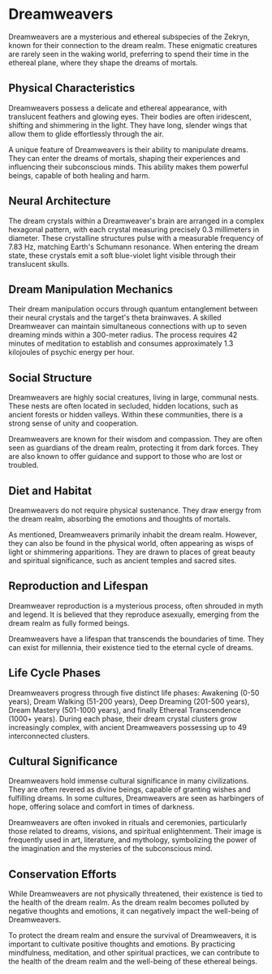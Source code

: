 # Dreamweavers

Dreamweavers are a mysterious and ethereal subspecies of the Zekryn, known for their connection to the dream realm. These enigmatic creatures are rarely seen in the waking world, preferring to spend their time in the ethereal plane, where they shape the dreams of mortals.

## Physical Characteristics

Dreamweavers possess a delicate and ethereal appearance, with translucent feathers and glowing eyes. Their bodies are often iridescent, shifting and shimmering in the light. They have long, slender wings that allow them to glide effortlessly through the air.

A unique feature of Dreamweavers is their ability to manipulate dreams. They can enter the dreams of mortals, shaping their experiences and influencing their subconscious minds. This ability makes them powerful beings, capable of both healing and harm.

## Neural Architecture
The dream crystals within a Dreamweaver's brain are arranged in a complex hexagonal pattern, with each crystal measuring precisely 0.3 millimeters in diameter. These crystalline structures pulse with a measurable frequency of 7.83 Hz, matching Earth's Schumann resonance. When entering the dream state, these crystals emit a soft blue-violet light visible through their translucent skulls.

## Dream Manipulation Mechanics
Their dream manipulation occurs through quantum entanglement between their neural crystals and the target's theta brainwaves. A skilled Dreamweaver can maintain simultaneous connections with up to seven dreaming minds within a 300-meter radius. The process requires 42 minutes of meditation to establish and consumes approximately 1.3 kilojoules of psychic energy per hour.

## Social Structure

Dreamweavers are highly social creatures, living in large, communal nests. These nests are often located in secluded, hidden locations, such as ancient forests or hidden valleys. Within these communities, there is a strong sense of unity and cooperation.

Dreamweavers are known for their wisdom and compassion. They are often seen as guardians of the dream realm, protecting it from dark forces. They are also known to offer guidance and support to those who are lost or troubled.

## Diet and Habitat

Dreamweavers do not require physical sustenance. They draw energy from the dream realm, absorbing the emotions and thoughts of mortals.

As mentioned, Dreamweavers primarily inhabit the dream realm. However, they can also be found in the physical world, often appearing as wisps of light or shimmering apparitions. They are drawn to places of great beauty and spiritual significance, such as ancient temples and sacred sites.

## Reproduction and Lifespan

Dreamweaver reproduction is a mysterious process, often shrouded in myth and legend. It is believed that they reproduce asexually, emerging from the dream realm as fully formed beings.

Dreamweavers have a lifespan that transcends the boundaries of time. They can exist for millennia, their existence tied to the eternal cycle of dreams.

## Life Cycle Phases
Dreamweavers progress through five distinct life phases: Awakening (0-50 years), Dream Walking (51-200 years), Deep Dreaming (201-500 years), Dream Mastery (501-1000 years), and finally Ethereal Transcendence (1000+ years). During each phase, their dream crystal clusters grow increasingly complex, with ancient Dreamweavers possessing up to 49 interconnected clusters.

## Cultural Significance

Dreamweavers hold immense cultural significance in many civilizations. They are often revered as divine beings, capable of granting wishes and fulfilling dreams. In some cultures, Dreamweavers are seen as harbingers of hope, offering solace and comfort in times of darkness.

Dreamweavers are often invoked in rituals and ceremonies, particularly those related to dreams, visions, and spiritual enlightenment. Their image is frequently used in art, literature, and mythology, symbolizing the power of the imagination and the mysteries of the subconscious mind.

## Conservation Efforts

While Dreamweavers are not physically threatened, their existence is tied to the health of the dream realm. As the dream realm becomes polluted by negative thoughts and emotions, it can negatively impact the well-being of Dreamweavers.

To protect the dream realm and ensure the survival of Dreamweavers, it is important to cultivate positive thoughts and emotions. By practicing mindfulness, meditation, and other spiritual practices, we can contribute to the health of the dream realm and the well-being of these ethereal beings.